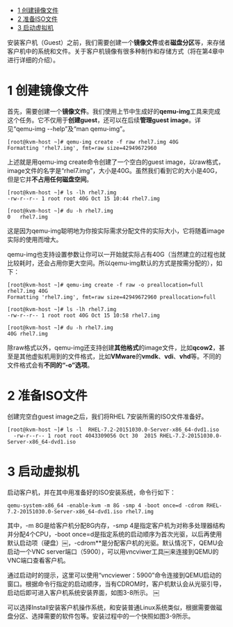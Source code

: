 
<!-- @import "[TOC]" {cmd="toc" depthFrom=1 depthTo=6 orderedList=false} -->

<!-- code_chunk_output -->

* [1 创建镜像文件](#1-创建镜像文件)
* [2 准备ISO文件](#2-准备iso文件)
* [3 启动虚拟机](#3-启动虚拟机)

<!-- /code_chunk_output -->

安装客户机（Guest）之前，我们需要创建一个**镜像文件**或者**磁盘分区**等，来存储客户机中的系统和文件。关于客户机镜像有很多种制作和存储方式（将在第4章中进行详细的介绍）。

# 1 创建镜像文件

首先，需要创建一个**镜像文件**。我们使用上节中生成好的**qemu\-img**工具来完成这个任务。它不仅用于**创建guest**，还可以在后续**管理guest image**。详见“qemu\-img \-\-help”及“man qemu\-img”。

```
[root@kvm-host ~]# qemu-img create -f raw rhel7.img 40G￼
Formatting 'rhel7.img', fmt=raw size=42949672960
```

上述就是用qemu\-img create命令创建了一个空白的guest image，以raw格式，image文件的名字是“rhel7.img”，大小是40G。虽然我们看到它的大小是40G，但是它并**不占用任何磁盘空间**。

```
[root@kvm-host ~]# ls -lh rhel7.img ￼
-rw-r--r-- 1 root root 40G Oct 15 10:44 rhel7.img￼

[root@kvm-host ~]# du -h rhel7.img ￼
0   rhel7.img
```

这是因为qemu\-img聪明地为你按实际需求分配文件的实际大小，它将随着image实际的使用而增大。

qemu\-img也支持设置参数让你可以一开始就实际占有40G（当然建立的过程也就比较耗时，还会占用你更大空间。所以qemu\-img默认的方式是按需分配的），如下：

```
[root@kvm-host ~]# qemu-img create -f raw -o preallocation=full rhel7.img 40G￼
Formatting 'rhel7.img', fmt=raw size=42949672960 preallocation=full￼

[root@kvm-host ~]# ls -lh rhel7.img 
-rw-r--r-- 1 root root 40G Oct 15 10:58 rhel7.img￼

[root@kvm-host ~]# du -h rhel7.img 
40G rhel7.img
```

除raw格式以外，qemu\-img还支持创建**其他格式**的image文件，比如**qcow2**，甚至是其他虚拟机用到的文件格式，比如**VMware**的**vmdk**、**vdi**、**vhd**等。不同的文件格式会有**不同的“\-o”选项**。

# 2 准备ISO文件

创建完空白guest image之后，我们将RHEL 7安装所需的ISO文件准备好。

```
[root@kvm-host ~]# ls -l  RHEL-7.2-20151030.0-Server-x86_64-dvd1.iso ￼ -rw-r--r-- 1 root root 4043309056 Oct 30  2015 RHEL-7.2-20151030.0-Server-x86_64-dvd1.iso
```

# 3 启动虚拟机

启动客户机，并在其中用准备好的ISO安装系统，命令行如下：

```
qemu-system-x86_64 -enable-kvm -m 8G -smp 4 -boot once=d -cdrom RHEL-7.2-20151030.0-Server-x86_64-dvd1.iso rhel7.img
```

其中，\-m 8G是给客户机分配8G内存，\-smp 4是指定客户机为对称多处理器结构并分配4个CPU，\-boot once=d是指定系统的启动顺序为首次光驱，以后再使用默认启动项（硬盘）￼，\-cdrom\*\*是分配客户机的光驱。默认情况下，QEMU会启动一个VNC server端口（5900），可以用vncviwer工具￼来连接到QEMU的VNC端口查看客户机。

通过启动时的提示，这里可以使用“vncviewer：5900”命令连接到QEMU启动的窗口。根据命令行指定的启动顺序，当有CDROM时，客户机默认会从光驱引导，启动后即可进入客户机系统安装界面，如图3\-8所示。
￼


可以选择Install安装客户机操作系统，和安装普通Linux系统类似，根据需要做磁盘分区、选择需要的软件包等。安装过程中的一个快照如图3-9所示。
